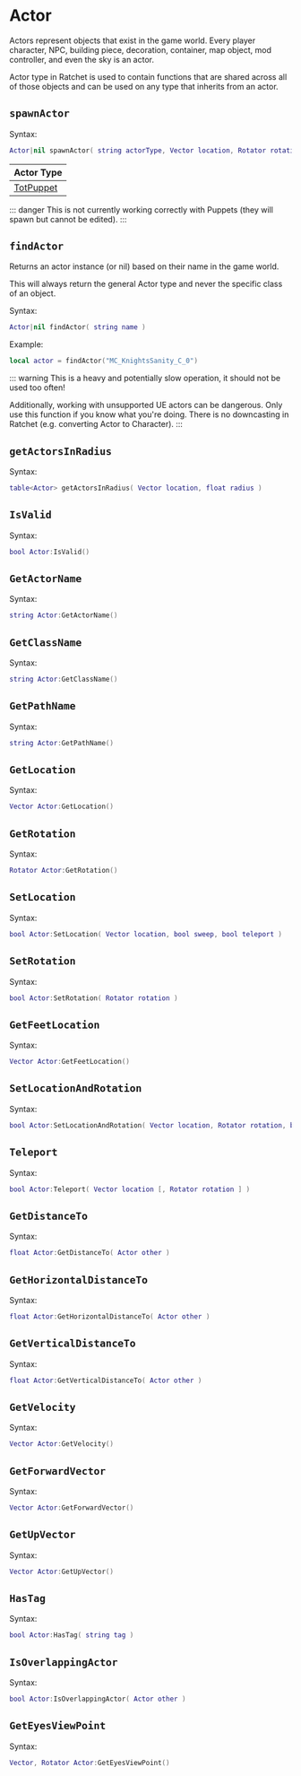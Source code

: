# Actor
Actors represent objects that exist in the game world. Every player character, NPC, building piece, decoration, container, map object, mod controller, and even the sky is an actor.

Actor type in Ratchet is used to contain functions that are shared across all of those objects and can be used on any type that inherits from an actor.

## `spawnActor` <Badge type="info" text="function" />
Syntax:
```lua
Actor|nil spawnActor( string actorType, Vector location, Rotator rotation )
```

| Actor Type |
| - |
| [TotPuppet](/mods/totadmin#puppets) |

::: danger
This is not currently working correctly with Puppets (they will spawn but cannot be edited).
:::

## `findActor` <Badge type="info" text="function" />
Returns an actor instance (or nil) based on their name in the game world.

This will always return the general Actor type and never the specific class of an object.

Syntax:
```lua
Actor|nil findActor( string name )
```

Example:
```lua
local actor = findActor("MC_KnightsSanity_C_0")
```

::: warning
This is a heavy and potentially slow operation, it should not be used too often!

Additionally, working with unsupported UE actors can be dangerous. Only use this function if you know what you're doing.
There is no downcasting in Ratchet (e.g. converting Actor to Character).
:::

## `getActorsInRadius` <Badge type="info" text="function" />
Syntax:
```lua
table<Actor> getActorsInRadius( Vector location, float radius )
```

## `IsValid` <Badge type="info" text="function" />
Syntax:
```lua
bool Actor:IsValid()
```

## `GetActorName` <Badge type="info" text="function" />
Syntax:
```lua
string Actor:GetActorName()
```

## `GetClassName` <Badge type="info" text="function" />
Syntax:
```lua
string Actor:GetClassName()
```

## `GetPathName` <Badge type="info" text="function" />
Syntax:
```lua
string Actor:GetPathName()
```

## `GetLocation` <Badge type="info" text="function" />
Syntax:
```lua
Vector Actor:GetLocation()
```

## `GetRotation` <Badge type="info" text="function" />
Syntax:
```lua
Rotator Actor:GetRotation()
```

## `SetLocation` <Badge type="info" text="function" />
Syntax:
```lua
bool Actor:SetLocation( Vector location, bool sweep, bool teleport )
```

## `SetRotation` <Badge type="info" text="function" />
Syntax:
```lua
bool Actor:SetRotation( Rotator rotation )
```

## `GetFeetLocation` <Badge type="info" text="function" />
Syntax:
```lua
Vector Actor:GetFeetLocation()
```

## `SetLocationAndRotation` <Badge type="info" text="function" />
Syntax:
```lua
bool Actor:SetLocationAndRotation( Vector location, Rotator rotation, bool sweep, bool teleport )
```

## `Teleport` <Badge type="info" text="function" />
Syntax:
```lua
bool Actor:Teleport( Vector location [, Rotator rotation ] )
```

## `GetDistanceTo` <Badge type="info" text="function" />
Syntax:
```lua
float Actor:GetDistanceTo( Actor other )
```

## `GetHorizontalDistanceTo` <Badge type="info" text="function" />
Syntax:
```lua
float Actor:GetHorizontalDistanceTo( Actor other )
```

## `GetVerticalDistanceTo` <Badge type="info" text="function" />
Syntax:
```lua
float Actor:GetVerticalDistanceTo( Actor other )
```

## `GetVelocity` <Badge type="info" text="function" />
Syntax:
```lua
Vector Actor:GetVelocity()
```

## `GetForwardVector` <Badge type="info" text="function" />
Syntax:
```lua
Vector Actor:GetForwardVector()
```

## `GetUpVector` <Badge type="info" text="function" />
Syntax:
```lua
Vector Actor:GetUpVector()
```

## `HasTag` <Badge type="info" text="function" />
Syntax:
```lua
bool Actor:HasTag( string tag )
```

## `IsOverlappingActor` <Badge type="info" text="function" />
Syntax:
```lua
bool Actor:IsOverlappingActor( Actor other )
```

## `GetEyesViewPoint` <Badge type="info" text="function" />
Syntax:
```lua
Vector, Rotator Actor:GetEyesViewPoint()
```